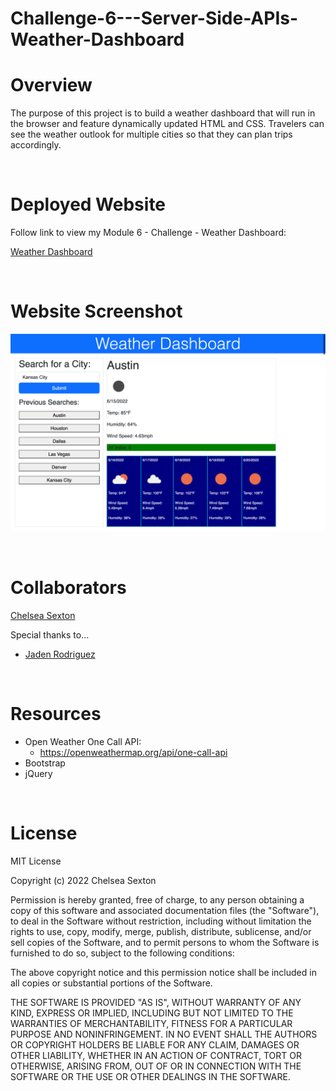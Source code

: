 # Challenge-6---Server-Side-APIs-Weather-Dashboard

# Overview
The purpose of this project is to build a weather dashboard that will run in the browser and feature dynamically updated HTML and CSS. Travelers can see the weather outlook for multiple cities so that they can plan trips accordingly. 

<br>

# Deployed Website
Follow link to view my Module 6 - Challenge - Weather Dashboard:

[Weather Dashboard](https://chelsea314.github.io/Challenge-6---Server-Side-APIs-Weather-Dashboard/)

<br>

#  Website Screenshot

![Weather Dashboard](./assets/images/WeatherDashboard.png)

<br>

# Collaborators
[Chelsea Sexton](https://github.com/chelsea314)
<br>

Special thanks to...
<br>
* [Jaden Rodriguez](https://github.com/Jadentr44)

<br>

# Resources
* Open Weather One Call API:
    * https://openweathermap.org/api/one-call-api
* Bootstrap
* jQuery    

<br>

# License
MIT License

Copyright (c) 2022 Chelsea Sexton

Permission is hereby granted, free of charge, to any person obtaining a copy
of this software and associated documentation files (the "Software"), to deal
in the Software without restriction, including without limitation the rights
to use, copy, modify, merge, publish, distribute, sublicense, and/or sell
copies of the Software, and to permit persons to whom the Software is
furnished to do so, subject to the following conditions:

The above copyright notice and this permission notice shall be included in all
copies or substantial portions of the Software.

THE SOFTWARE IS PROVIDED "AS IS", WITHOUT WARRANTY OF ANY KIND, EXPRESS OR
IMPLIED, INCLUDING BUT NOT LIMITED TO THE WARRANTIES OF MERCHANTABILITY,
FITNESS FOR A PARTICULAR PURPOSE AND NONINFRINGEMENT. IN NO EVENT SHALL THE
AUTHORS OR COPYRIGHT HOLDERS BE LIABLE FOR ANY CLAIM, DAMAGES OR OTHER
LIABILITY, WHETHER IN AN ACTION OF CONTRACT, TORT OR OTHERWISE, ARISING FROM,
OUT OF OR IN CONNECTION WITH THE SOFTWARE OR THE USE OR OTHER DEALINGS IN THE
SOFTWARE.
